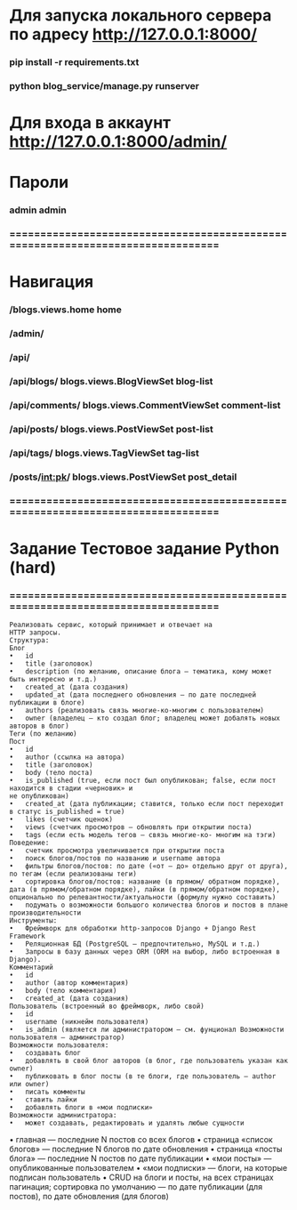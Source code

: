 
# Для запуска локального сервера по адресу http://127.0.0.1:8000/

### pip install -r requirements.txt
### python blog_service/manage.py runserver

# Для входа в аккаунт http://127.0.0.1:8000/admin/

# Пароли
### admin admin
### ===============================================================================

# Навигация
                                       
### /blogs.views.home        home
### /admin/
### /api/   
### /api/blogs/     blogs.views.BlogViewSet blog-list
### /api/comments/  blogs.views.CommentViewSet      comment-list
### /api/posts/     blogs.views.PostViewSet post-list
### /api/tags/      blogs.views.TagViewSet  tag-list
### /posts/<int:pk>/        blogs.views.PostViewSet post_detail



### ===============================================================================
# Задание Тестовое задание Python (hard)
### ===============================================================================

```
Реализовать сервис, который принимает и отвечает на
HTTP запросы.
Структура:
Блог
•	id
•	title (заголовок)
•	description (по желанию, описание блога — тематика, кому может быть интересно и т.д.)
•	created_at (дата создания)
•	updated_at (дата последнего обновления — по дате последней публикации в блоге)
•	authors (реализовать связь многие-ко-многим с пользователем)
•	owner (владелец — кто создал блог; владелец может добалять новых авторов в блог)
Теги (по желанию)
Пост
•	id
•	author (ссылка на автора)
•	title (заголовок)
•	body (тело поста)
•	is_published (true, если пост был опубликован; false, если пост находится в стадии «черновик» и
не опубликован)
•	created_at (дата публикации; ставится, только если пост переходит в статус is_published = true)
•	likes (счетчик оценок)
•	views (счетчик просмотров — обновлять при открытии поста)
•	tags (если есть модель тегов — связь многие-ко- многим на тэги)
Поведение:
•	счетчик просмотра увеличивается при открытии поста
•	поиск блогов/постов по названию и username автора
•	фильтры блогов/постов: по дате («от — до» отдельно друг от друга), по тегам (если реализованы теги)
•	сортировка блогов/постов: название (в прямом/ обратном порядке), дата (в прямом/обратном порядке), лайки (в прямом/обратном порядке), опционально по релевантности/актуальности (формулу нужно составить)
•	подумать о возможности большого количества блогов и постов в плане производительности
Инструменты:
•	Фреймворк для обработки http-запросов Django + Django Rest Framework
•	Реляционная БД (PostgreSQL — предпочтительно, MySQL и т.д.)
•	Запросы в базу данных через ORM (ORM на выбор, либо встроенная в Django).
Комментарий
•	id
•	author (автор комментария)
•	body (тело комментария)
•	created_at (дата создания)
Пользователь (встроенный во фреймворк, либо свой)
•	id
•	username (никнейм пользователя)
•	is_admin (является ли администратором — см. фунционал Возможности пользователя — администратор)
Возможности пользователя:
•	создавать блог
•	добавлять в свой блог авторов (в блог, где пользователь указан как owner)
•	публиковать в блог посты (в те блоги, где пользователь — author или owner)
•	писать комменты
•	ставить лайки
•	добавлять блоги в «мои подписки»
Возможности администратора:
•	может создавать, редактировать и удалять любые сущности
```
•	главная — последние N постов со всех блогов
•	страница «список блогов» — последние N блогов по дате обновления
•	страница «посты блога» — последние N постов по дате публикации
•	«мои посты» — опубликованные пользователем
•	«мои подписки» — блоги, на которые подписан пользователь
•	CRUD на блоги и посты, на всех страницах пагинация; сортировка по умолчанию — по дате публикации (для постов), по дате обновления (для блогов)
